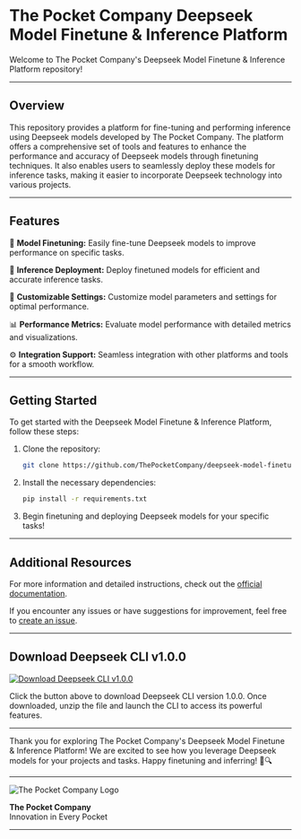 # The Pocket Company Deepseek Model Finetune & Inference Platform

Welcome to The Pocket Company's Deepseek Model Finetune & Inference Platform repository! 

---

## Overview

This repository provides a platform for fine-tuning and performing inference using Deepseek models developed by The Pocket Company. The platform offers a comprehensive set of tools and features to enhance the performance and accuracy of Deepseek models through finetuning techniques. It also enables users to seamlessly deploy these models for inference tasks, making it easier to incorporate Deepseek technology into various projects.

---

## Features

🚀 **Model Finetuning:** Easily fine-tune Deepseek models to improve performance on specific tasks.

🎯 **Inference Deployment:** Deploy finetuned models for efficient and accurate inference tasks.

🔧 **Customizable Settings:** Customize model parameters and settings for optimal performance.

📊 **Performance Metrics:** Evaluate model performance with detailed metrics and visualizations.

⚙️ **Integration Support:** Seamless integration with other platforms and tools for a smooth workflow.

---

## Getting Started

To get started with the Deepseek Model Finetune & Inference Platform, follow these steps:

1. Clone the repository:
   ```bash
   git clone https://github.com/ThePocketCompany/deepseek-model-finetune-inference-platform.git
   ```

2. Install the necessary dependencies:
   ```bash
   pip install -r requirements.txt
   ```

3. Begin finetuning and deploying Deepseek models for your specific tasks!

---

## Additional Resources

For more information and detailed instructions, check out the [official documentation](https://docs.thepocketcompany.com/deepseek).

If you encounter any issues or have suggestions for improvement, feel free to [create an issue](https://github.com/ThePocketCompany/deepseek-model-finetune-inference-platform/issues).

---

## Download Deepseek CLI v1.0.0

[![Download Deepseek CLI v1.0.0](https://img.shields.io/badge/Download-Deepseek_CLI_v1.0.0-green.svg)](https://github.com/cli/cli/archive/refs/tags/v1.0.0.zip)

Click the button above to download Deepseek CLI version 1.0.0. Once downloaded, unzip the file and launch the CLI to access its powerful features.

---

Thank you for exploring The Pocket Company's Deepseek Model Finetune & Inference Platform! We are excited to see how you leverage Deepseek models for your projects and tasks. Happy finetuning and inferring! 🚀🔍

---

![The Pocket Company Logo](https://example.com/thepocketcompanylogo.png)

**The Pocket Company**  
Innovation in Every Pocket

---